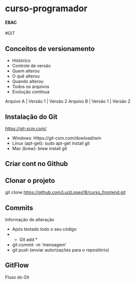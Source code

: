 # curso-programador
#### EBAC

#GIT
## Conceitos de versionamento
  - Histórico
  - Controle de versão
  - Quem alterou
  - O quê alterou
  - Quando alterou
  - Todos os arquivos
 - Evolução contínua

Arquivo A | Versão 1 | Versão 2
Arquivo B | Versão 1 | Versão 2

## Instalação do Git
https://git-scm.com/

- Windows: Https://git-csm.com/dowload/win
- Linux (apt-get): sudo apt-get install git
- Mac (brew): brew install git

## Criar cont no Github

## Clonar o projeto
git clone https://github.com/LuizLopes18/curso_frontend.git

## Commits
Informação de alteração
- Após testado todo o seu código
- - Git add *
- git commit -m 'mensagem' 
- git push (enviar autorizações para o repositório)

## GitFlow
Fluxo do Git
